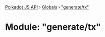 [Polkadot JS API](../README.md) › [Globals](../globals.md) › ["generate/tx"](_generate_tx_.md)

# Module: "generate/tx"


